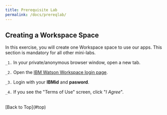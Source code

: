```yaml
---
title: Prerequisite Lab
permalink: /docs/prereqlab/
---
```


<a name="top"/>

<h2>Creating a Workspace Space</h2>

In this exercise, you will create one Workspace space to use our apps.  This section is mandatory for all other mini-labs.

`_1.` In your private/anonymous browser window, open a new tab.

`_2.` Open the <a href="https://login.workspace.ibm.com/">IBM Watson Workspace login page</a>.

`_3.` Login with your **IBMid** and **pasword**.

`_4.` If you see the "Terms of Use" screen, click "*I Agree*".

<br/>
[Back to Top](#top)  
